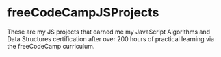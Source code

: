 # freeCodeCampJSProjects
These are my JS projects that earned me my JavaScript Algorithms and Data Structures certification after over 200 hours of practical learning via the freeCodeCamp curriculum.
